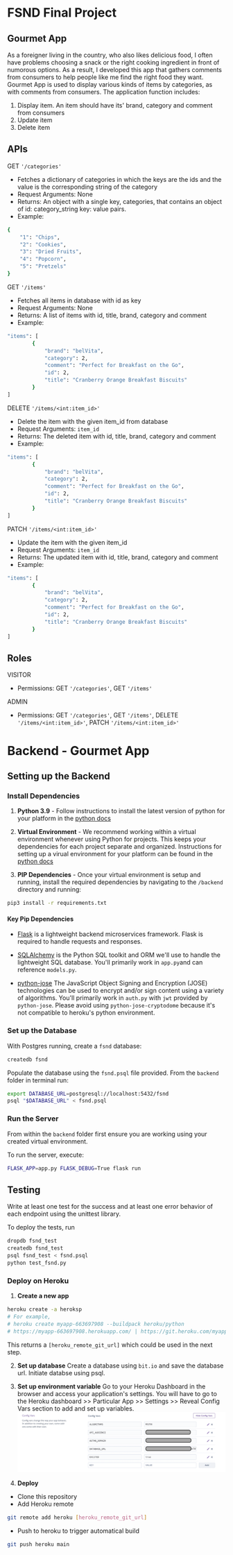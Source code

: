 # FSND Final Project

## Gourmet App
As a foreigner living in the country, who also likes delicious food, I often have problems choosing a snack or the right cooking ingredient in front of numorous options. As a result, I developed this app that gathers comments from consumers to help people like me find the right food they want.
Gourmet App is used to display various kinds of items by categories, as with comments from consumers. The application function includes:
1. Display item. An item should have its' brand, category and comment from consumers
2. Update item
3. Delete item

## APIs
GET `'/categories'`
- Fetches a dictionary of categories in which the keys are the ids and the value is the corresponding string of the category
- Request Arguments: None
- Returns: An object with a single key, categories, that contains an object of id: category_string key: value pairs.
- Example:
```bash
{
    "1": "Chips",
    "2": "Cookies",
    "3": "Dried Fruits",
    "4": "Popcorn",
    "5": "Pretzels"
}
```

GET `'/items'`
- Fetches all items in database with id as key
- Request Arguments: None
- Returns: A list of items with id, title, brand, category and comment
- Example:
```bash
"items": [
        {
            "brand": "belVita",
            "category": 2,
            "comment": "Perfect for Breakfast on the Go",
            "id": 2,
            "title": "Cranberry Orange Breakfast Biscuits"
        }
]
```

DELETE `'/items/<int:item_id>'`
- Delete the item with the given item_id from database
- Request Arguments: `item_id`
- Returns: The deleted item with id, title, brand, category and comment
- Example:
```bash
"items": [
        {
            "brand": "belVita",
            "category": 2,
            "comment": "Perfect for Breakfast on the Go",
            "id": 2,
            "title": "Cranberry Orange Breakfast Biscuits"
        }
]
```

PATCH `'/items/<int:item_id>'`
- Update the item with the given item_id
- Request Arguments: `item_id`
- Returns: The updated item with id, title, brand, category and comment
- Example:
```bash
"items": [
        {
            "brand": "belVita",
            "category": 2,
            "comment": "Perfect for Breakfast on the Go",
            "id": 2,
            "title": "Cranberry Orange Breakfast Biscuits"
        }
]
```

## Roles
VISITOR
- Permissions: GET `'/categories'`, GET `'/items'`

ADMIN
- Permissions: GET `'/categories'`, GET `'/items'`, DELETE `'/items/<int:item_id>'`, PATCH `'/items/<int:item_id>'`



# Backend - Gourmet App

## Setting up the Backend

### Install Dependencies

1. **Python 3.9** - Follow instructions to install the latest version of python for your platform in the [python docs](https://docs.python.org/3/using/unix.html#getting-and-installing-the-latest-version-of-python)

2. **Virtual Environment** - We recommend working within a virtual environment whenever using Python for projects. This keeps your dependencies for each project separate and organized. Instructions for setting up a virual environment for your platform can be found in the [python docs](https://packaging.python.org/guides/installing-using-pip-and-virtual-environments/)

3. **PIP Dependencies** - Once your virtual environment is setup and running, install the required dependencies by navigating to the `/backend` directory and running:

```bash
pip3 install -r requirements.txt
```

#### Key Pip Dependencies

- [Flask](http://flask.pocoo.org/) is a lightweight backend microservices framework. Flask is required to handle requests and responses.

- [SQLAlchemy](https://www.sqlalchemy.org/) is the Python SQL toolkit and ORM we'll use to handle the lightweight SQL database. You'll primarily work in `app.py`and can reference `models.py`.

- [python-jose](https://pypi.org/project/python-jose/) The JavaScript Object Signing and Encryption (JOSE) technologies can be used to encrypt and/or sign content using a variety of algorithms. You'll primarily work in `auth.py` with `jwt` provided by `python-jose`. Please avoid using `python-jose-cryptodome` because it's not compatible to heroku's python environment.


### Set up the Database

With Postgres running, create a `fsnd` database:

```bash
createdb fsnd
```

Populate the database using the `fsnd.psql` file provided. From the `backend` folder in terminal run:

```bash
export DATABASE_URL=postgresql://localhost:5432/fsnd
psql "$DATABASE_URL" < fsnd.psql
```

### Run the Server

From within the `backend` folder first ensure you are working using your created virtual environment.

To run the server, execute:

```bash
FLASK_APP=app.py FLASK_DEBUG=True flask run
```

## Testing
Write at least one test for the success and at least one error behavior of each endpoint using the unittest library.

To deploy the tests, run
```bash
dropdb fsnd_test
createdb fsnd_test
psql fsnd_test < fsnd.psql
python test_fsnd.py
```


### Deploy on Heroku

1. **Create a new app**
```bash
heroku create -a heroksp
# For example, 
# heroku create myapp-663697908 --buildpack heroku/python
# https://myapp-663697908.herokuapp.com/ | https://git.heroku.com/myapp-663697908.git
```
This returns a `[heroku_remote_git_url]` which could be used in the next step.

2. **Set up database**
Create a database using `bit.io` and save the database url. Initiate databse using psql.

3. **Set up environment variable**
 Go to your Heroku Dashboard in the browser and access your application's settings. You will have to go to the Heroku dashboard >> Particular App >> Settings >> Reveal Config Vars section to add and set up variables.
![alt text](heroku_variables.png "Environment Variables in Heroku")

4. **Deploy**
* Clone this repository
* Add Heroku remote
```bash
git remote add heroku [heroku_remote_git_url]
```
* Push to heroku to trigger automatical build
```bash
git push heroku main
```

